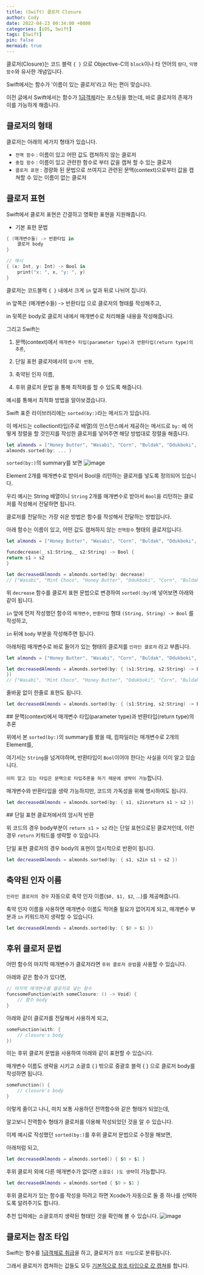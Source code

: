 ```yaml
---
title: (Swift) 클로저 Closure
author: Cody
date: 2022-04-23 00:34:00 +0800
categories: [iOS, Swift]
tags: [Swift]
pin: false
mermaid: true
---
```


클로저(Closure)는 코드 블럭 `{ }` 으로 Objective-C의 `block`이나 타 언어의 `람다`, `익명함수`와 유사한 개념입니다.

Swift에서는 함수가 '이름이 있는 클로저'라고 하는 편이 맞습니다.

이전 글에서 Swift에서는 함수가 [1급객체](https://swiftycody.github.io/posts/Swift-1%EA%B8%89-%EA%B0%9D%EC%B2%B4-First-class-citizen-%EC%99%80-%EA%B3%A0%EC%B0%A8%ED%95%A8%EC%88%98-%EA%B3%A0%EA%B3%84%ED%95%A8%EC%88%98/)라는 포스팅을 했는데, 바로 클로저의 존재가 이를 가능하게 해줍니다.

## 클로저의 형태

클로저는 아래의 세가지 형태가 있습니다.

- `전역 함수` : 이름이 있고 어떤 값도 캡쳐하지 않는 클로저
- `중첩 함수` : 이름이 있고 관련한 함수로 부터 값을 캡쳐 할 수 있는 클로저
- `클로저 표현` : 경량화 된 문법으로 쓰여지고 관련된 문맥(context)으로부터 값을 캡쳐할 수 있는 이름이 없는 클로저

## 클로저 표현

Swift에서 클로저 표현은 간결하고 명확한 표현을 지원해줍니다.

- 기본 표현 문법

```swift
{ (매개변수들) -> 반환타입 in
    클로저 body
}
```

```swift
// 예시
{ (x: Int, y: Int) -> Bool in
    print("x: ", x, "y: ", y)
}
```

클로저는 코드블럭 `{ }` 내에서 크게 `in` 앞과 뒤로 나뉘어 집니다.

in 앞쪽은 (매개변수들) -> 반환타입 으로 클로저의 형태를 작성해주고,

in 뒷쪽은 body로 클로저 내에서 매개변수로 처리해줄 내용을 작성해줍니다.

그리고 Swift는

1. 문맥(context)에서 `매개변수 타입(parameter type)과 반환타입(return type)의 추론`,

2. 단일 표현 클로저에서의 `암시적 반환`,

3. 축약된 인자 이름,

4. 후위 클로저 문법`을 통해 최적화를 할 수 있도록 해줍니다.

예시를 통해서 최적화 방법을 알아보겠습니다.

Swift 표준 라이브러리에는 `sorted(by:)`라는 메서드가 있습니다.

이 메서드는 collection타입(주로 배열)의 인스턴스에서 제공하는 메서드로 `by:` 에 어떻게 정렬을 할 것인지를 작성한 클로저를 넣어주면 해당 방법대로 정렬을 해줍니다.

```swift
let almonds = ["Honey Butter", "Wasabi", "Corn", "Buldak", "Ddukboki", "Mint Choco"]
almonds.sorted(by: ... )
```

`sorted(by:)`의 summary를 보면
![image](https://github.com/swiftycody/swiftycody.github.io/assets/9062513/e11bd0df-4b69-4c66-818c-3113e937be7c)

Element 2개를 매개변수로 받아서 Bool을 리턴하는 클로저를 넣도록 정의되어 있습니다.

우리 예시는 String 배열이니 `String` 2개를 매개변수로 받아서 `Bool`을 리턴하는 클로저를 작성해서 전달하면 됩니다.

클로저를 전달하는 가장 쉬운 방법은 함수를 작성해서 전달하는 방법입니다.

아래 함수는 이름이 있고, 어떤 값도 캡쳐하지 않는 `전역함수` 형태의 클로저입니다.

```swift
let almonds = ["Honey Butter", "Wasabi", "Corn", "Buldak", "Ddukboki", "Mint Choco"]

funcdecrease(_ s1:String,_ s2:String) -> Bool {
return s1 > s2
}

let decreasedAlmonds = almonds.sorted(by: decrease)
// ["Wasabi", "Mint Choco", "Honey Butter", "Ddukboki", "Corn", "Buldak"]
```

위 `decrease` 함수를 클로저 표현 문법으로 변경하여 `sorted(:by)`에 넣어보면 아래와 같이 됩니다.

`in` 앞에 먼저 작성했던 함수의 `매개변수`, `반환타입` 형태 `(String, String) -> Bool` 를 작성하고,

`in` 뒤에 `body` 부분을 작성해주면 됩니다.

아래처럼 매개변수로 바로 들어가 있는 형태의 클로저를 `인라인 클로저` 라고 부릅니다.

```swift
let almonds = ["Honey Butter", "Wasabi", "Corn", "Buldak", "Ddukboki", "Mint Choco"]

let decreasedAlmonds = almonds.sorted(by: { (s1:String, s2:String) -> Boolinreturn s1 > s2
})
// ["Wasabi", "Mint Choco", "Honey Butter", "Ddukboki", "Corn", "Buldak"]
```

줄바꿈 없이 한줄로 표현도 됩니다.

```swift
let decreasedAlmonds = almonds.sorted(by: { (s1:String, s2:String) -> Boolinreturn s1 > s2 })
```

## 문맥(context)에서 매개변수 타입(parameter type)과 반환타입(return type)의 추론

위에서 본 `sorted(by:)`의 summary를 봤을 때, 컴파일러는 매개변수로 2개의 Element를,

여기서는 `String`을 넘겨야하며, 반환타입이 `Bool`이어야 한다는 사실을 이미 알고 있습니다.

`이미 알고 있는 타입은 문맥으로 타입추론을 하기 때문에 생략이 가능`합니다.

매개변수와 반환타입을 생략 가능하지만, 코드의 가독성을 위해 명시하여도 됩니다.

```swift
let decreasedAlmonds = almonds.sorted(by: { s1, s2inreturn s1 > s2 })
```

## 단일 표현 클로저에서의 암시적 반환

위 코드의 경우 body부분이 `return s1 > s2` 라는 단일 표현으로된 클로저인데, 이런 경우 `return` 키워드를 생략할 수 있습니다.

단일 표현 클로저의 경우 body의 표현이 암시적으로 반환이 됩니다.

```swift
let decreasedAlmonds = almonds.sorted(by: { s1, s2in s1 > s2 })
```

## 축약된 인자 이름

`인라인 클로저의 경우` 자동으로 축약 인자 이름(`$0, $1, $2`, ...)를 제공해줍니다.

축약 인자 이름을 사용하면 매개변수 이름도 적어줄 필요가 없어지게 되고, 매개변수 부분과 `in` 키워드까지 생략할 수 있습니다.

```swift
let decreasedAlmonds = almonds.sorted(by: { $0 > $1 })
```

## 후위 클로저 문법

어떤 함수의 마지막 매개변수가 클로저라면 `후위 클로저 문법`을 사용할 수 있습니다.

아래와 같은 함수가 있다면,

```swift
// 마지막 매개변수를 클로저로 넣는 함수
funcsomeFunction(with someClosure: () -> Void) {
    // 함수 body
}
```

아래와 같이 클로저를 전달해서 사용하게 되고,

```swift
someFunction(with: {
    // closure's body
})
```

이는 후위 클로저 문법을 사용하여 아래와 같이 표현할 수 있습니다.

매개변수 이름도 생략을 시키고 소괄호 ( ) 밖으로 중괄호 블럭 { } 으로 클로저 body를 작성하면 됩니다.

```swift
someFunction() {
    // closure's body
}
```

이렇게 줄이고 나니, 마치 보통 사용하던 전역함수와 같은 형태가 되었는데,

알고보니 전역함수 형태가 클로저를 이용해 작성되었던 것을 알 수 있습니다.

이제 예시로 작성했던 `sorted(by:)`를 후위 클로저 문법으로 수정을 해보면,

아래처럼 되고,

```swift
let decreasedAlmonds = almonds.sorted() { $0 > $1 }
```

후위 클로저 외에 다른 매개변수가 없다면 `소괄호( )도 생략`이 가능합니다.

```swift
let decreasedAlmonds = almonds.sorted { $0 > $1 }
```

후위 클로저가 있는 함수를 작성을 하려고 하면 Xcode가 자동으로 둘 중 하나를 선택하도록 알려주기도 합니다.

추천 입력에는 소괄호까지 생략된 형태인 것을 확인해 볼 수 있습니다.
![image](https://github.com/swiftycody/swiftycody.github.io/assets/9062513/f24b017e-2fd9-4728-b503-3b6da53d46d9)

## 클로저는 참조 타입

Swift는 함수를 [1급객체로 취급](https://swiftycody.github.io/posts/Swift-1%EA%B8%89-%EA%B0%9D%EC%B2%B4-First-class-citizen-%EC%99%80-%EA%B3%A0%EC%B0%A8%ED%95%A8%EC%88%98-%EA%B3%A0%EA%B3%84%ED%95%A8%EC%88%98/)을 하고, 클로저가 `참조 타입`으로 분류됩니다.

그래서 클로저가 캡쳐하는 값들도 모두 [기본적으로 참조 타입으로 값 캡쳐](https://swiftycody.github.io/posts/Swift-%ED%81%B4%EB%A1%9C%EC%A0%80%EC%99%80-%EA%B0%92-%EC%BA%A1%EC%B3%90/)를 합니다.
